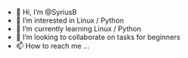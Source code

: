 - 👋 Hi, I’m @SyriusB
- 👀 I’m interested in Linux / Python
- 🌱 I’m currently learning Linux / Python
- 💞️ I’m looking to collaborate on tasks for beginners
- 📫 How to reach me ...

<!---
SyriusB/SyriusB is a ✨ special ✨ repository because its `README.md` (this file) appears on your GitHub profile.
You can click the Preview link to take a look at your changes.
--->

